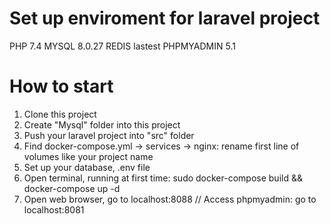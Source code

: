 # Set up enviroment for laravel project
PHP 7.4
MYSQL 8.0.27
REDIS lastest
PHPMYADMIN 5.1

# How to start

1. Clone this project
2. Create "Mysql" folder into this project
3. Push your laravel project into "src" folder
4. Find docker-compose.yml -> services -> nginx: rename first line of volumes like your project name
5. Set up your database, .env file
6. Open terminal, running at first time: sudo docker-compose build && docker-compose up -d
7. Open web browser, go to localhost:8088 // Access phpmyadmin: go to localhost:8081
